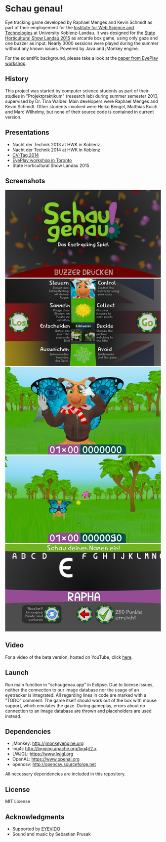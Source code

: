 # Schau genau!
Eye tracking game developed by Raphael Menges and Kevin Schmidt as part of their employement for the  [Institute for Web Science and Technologies](http://west.uni-koblenz.de/) at University Koblenz-Landau. It was designed for the [State Horticultural Show Landau 2015](http://lgs-landau.de/) as arcarde box game, using only gaze and one buzzer as input. Nearly 3000 sessions were played during the summer without any known issues. Powered by Java and jMonkey engine.

For the scientific background, please take a look at the [paper from EyePlay workshop](/media/schaefer_etal_schaugenau.pdf).

## History
This project was started by computer science students as part of their studies in "Projektpraktikum" (research lab) during summer semester 2013, supervised by Dr. Tina Walber. Main developers were Raphael Menges and Kevin Schmidt. Other students involved were Heiko Bengel, Matthias Kuich and Marc Wilhelmy, but none of their source code is contained in current version.

## Presentations
* Nacht der Technik 2013 at HWK in Koblenz
* Nacht der Technik 2014 at HWK in Koblenz
* [CV-Tag 2014](http://userpages.uni-koblenz.de/~cvtag/web/demos/demos-2014/)
* [EyePlay workshop in Toronto](http://www.eyeplayworkshop.org/)
* State Horticultural Show Landau 2015

## Screenshots
![Screenshot-A](/media/Screenshot-A.png "Idle screen")
![Screenshot-B](/media/Screenshot-B.png "Tutorial")
![Screenshot-C](/media/Screenshot-C.png "Beginning of game")
![Screenshot-D](/media/Screenshot-D.png "Game")
![Screenshot-E](/media/Screenshot-E.png "Name input")

## Video
For a video of the beta version, hosted on YouTube, click [here](https://youtu.be/eEWfZ5EqSLE).

## Launch
Run main function in "schaugenau.app" in Eclipse. Due to license issues, neither the connection to our image database nor the usage of an eyetracker is integrated. All regarding lines in code are marked with a "TODO" comment. The game itself should work out of the box with mouse support, which emulates the gaze. During gameplay, errors about no connection to an image database are thrown and placeholders are used instead.

## Dependencies
* jMonkey: http://jmonkeyengine.org
* log4j: http://logging.apache.org/log4j/2.x
* LWJGL: https://www.lwjgl.org
* OpenAL: https://www.openal.org
* opencsv: http://opencsv.sourceforge.net

All necessary dependencies are included in this repository.

## License
MIT License

## Acknowledgments
* Supported by [EYEVIDO](http://eyevido.de/)
* Sound and music by Sebastian Prusak
